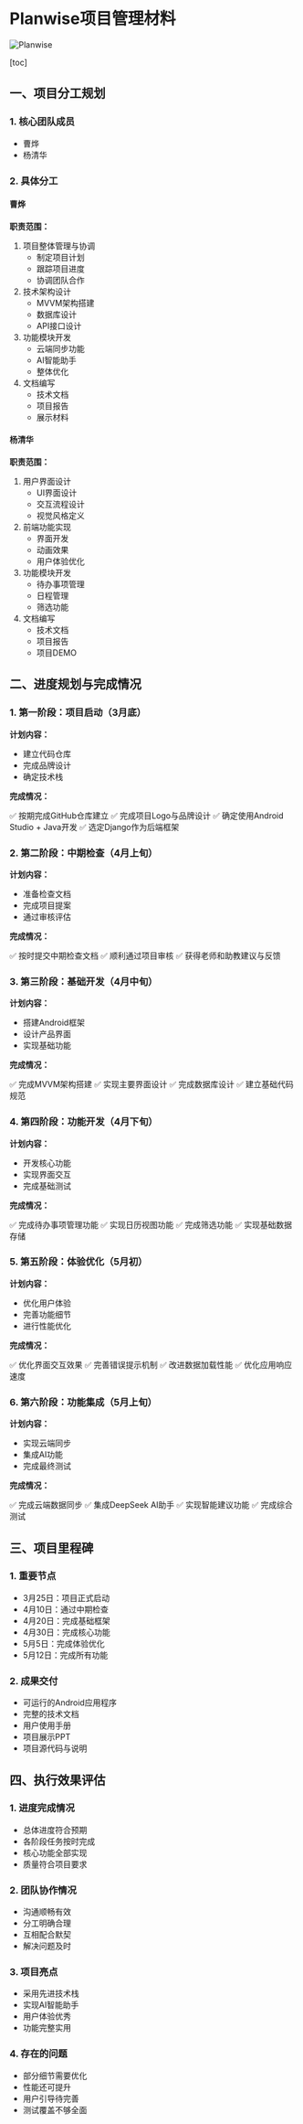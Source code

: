 # Planwise项目管理材料

![Planwise](pic/Planwise.png)

[toc]

## 一、项目分工规划

### 1. 核心团队成员

- 曹烨
- 杨清华

### 2. 具体分工

#### 曹烨

**职责范围：**

1. 项目整体管理与协调
	- 制定项目计划
	- 跟踪项目进度
	- 协调团队合作
2. 技术架构设计
	- MVVM架构搭建
	- 数据库设计
	- API接口设计
3. 功能模块开发
	- 云端同步功能
	- AI智能助手
	- 整体优化
4. 文档编写
	- 技术文档
	- 项目报告
	- 展示材料

#### 杨清华

**职责范围：**

1. 用户界面设计
	- UI界面设计
	- 交互流程设计
	- 视觉风格定义
2. 前端功能实现
	- 界面开发
	- 动画效果
	- 用户体验优化
3. 功能模块开发
	- 待办事项管理
	- 日程管理
	- 筛选功能
4. 文档编写
	- 技术文档
	- 项目报告
	- 项目DEMO

## 二、进度规划与完成情况

### 1. 第一阶段：项目启动（3月底）

**计划内容：**

- 建立代码仓库
- 完成品牌设计
- 确定技术栈

**完成情况：**

 ✅ 按期完成GitHub仓库建立
 ✅ 完成项目Logo与品牌设计
 ✅ 确定使用Android Studio + Java开发
 ✅ 选定Django作为后端框架

### 2. 第二阶段：中期检查（4月上旬）

**计划内容：**

- 准备检查文档
- 完成项目提案
- 通过审核评估

**完成情况：**

 ✅ 按时提交中期检查文档
 ✅ 顺利通过项目审核
 ✅ 获得老师和助教建议与反馈

### 3. 第三阶段：基础开发（4月中旬）

**计划内容：**

- 搭建Android框架
- 设计产品界面
- 实现基础功能

**完成情况：**

 ✅ 完成MVVM架构搭建
 ✅ 实现主要界面设计
 ✅ 完成数据库设计
 ✅ 建立基础代码规范

### 4. 第四阶段：功能开发（4月下旬）

**计划内容：**

- 开发核心功能
- 实现界面交互
- 完成基础测试

**完成情况：**

 ✅ 完成待办事项管理功能
 ✅ 实现日历视图功能
 ✅ 完成筛选功能
 ✅ 实现基础数据存储

### 5. 第五阶段：体验优化（5月初）

**计划内容：**

- 优化用户体验
- 完善功能细节
- 进行性能优化

**完成情况：**

 ✅ 优化界面交互效果
 ✅ 完善错误提示机制
 ✅ 改进数据加载性能
 ✅ 优化应用响应速度

### 6. 第六阶段：功能集成（5月上旬）

**计划内容：**

- 实现云端同步
- 集成AI功能
- 完成最终测试

**完成情况：**

 ✅ 完成云端数据同步
 ✅ 集成DeepSeek AI助手
 ✅ 实现智能建议功能
 ✅ 完成综合测试

## 三、项目里程碑

### 1. 重要节点

- 3月25日：项目正式启动
- 4月10日：通过中期检查
- 4月20日：完成基础框架
- 4月30日：完成核心功能
- 5月5日：完成体验优化
- 5月12日：完成所有功能

### 2. 成果交付

- 可运行的Android应用程序
- 完整的技术文档
- 用户使用手册
- 项目展示PPT
- 项目源代码与说明

## 四、执行效果评估

### 1. 进度完成情况

- 总体进度符合预期
- 各阶段任务按时完成
- 核心功能全部实现
- 质量符合项目要求

### 2. 团队协作情况

- 沟通顺畅有效
- 分工明确合理
- 互相配合默契
- 解决问题及时

### 3. 项目亮点

- 采用先进技术栈
- 实现AI智能助手
- 用户体验优秀
- 功能完整实用

### 4. 存在的问题

- 部分细节需要优化
- 性能还可提升
- 用户引导待完善
- 测试覆盖不够全面
